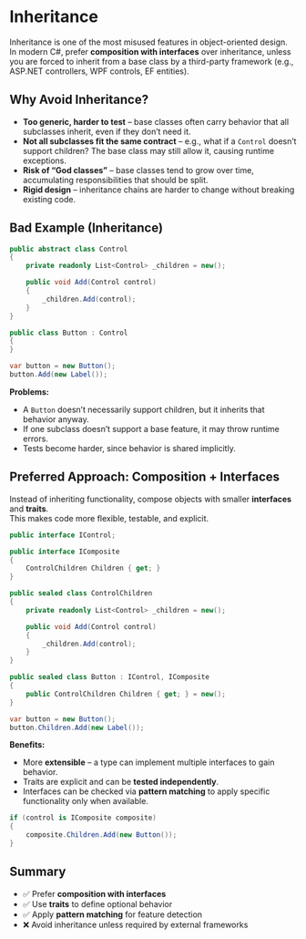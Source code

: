 # Inheritance

Inheritance is one of the most misused features in object-oriented design.  
In modern C#, prefer **composition with interfaces** over inheritance, unless you are forced to inherit from a base class by a third-party framework (e.g., ASP.NET controllers, WPF controls, EF entities).

## Why Avoid Inheritance?

- **Too generic, harder to test** – base classes often carry behavior that all subclasses inherit, even if they don’t need it.
- **Not all subclasses fit the same contract** – e.g., what if a `Control` doesn’t support children? The base class may still allow it, causing runtime exceptions.
- **Risk of “God classes”** – base classes tend to grow over time, accumulating responsibilities that should be split.
- **Rigid design** – inheritance chains are harder to change without breaking existing code.

## Bad Example (Inheritance)

```csharp
public abstract class Control
{
    private readonly List<Control> _children = new();

    public void Add(Control control)
    {
        _children.Add(control);
    }
}

public class Button : Control
{
}

var button = new Button();
button.Add(new Label());
```

**Problems:**

- A `Button` doesn’t necessarily support children, but it inherits that behavior anyway.
- If one subclass doesn’t support a base feature, it may throw runtime errors.
- Tests become harder, since behavior is shared implicitly.

## Preferred Approach: Composition + Interfaces

Instead of inheriting functionality, compose objects with smaller **interfaces** and **traits**.  
This makes code more flexible, testable, and explicit.

```csharp
public interface IControl;

public interface IComposite
{
    ControlChildren Children { get; }
}

public sealed class ControlChildren
{
    private readonly List<Control> _children = new();

    public void Add(Control control)
    {
        _children.Add(control);
    }
}

public sealed class Button : IControl, IComposite
{
    public ControlChildren Children { get; } = new();
}

var button = new Button();
button.Children.Add(new Label());
```

**Benefits:**

- More **extensible** – a type can implement multiple interfaces to gain behavior.
- Traits are explicit and can be **tested independently**.
- Interfaces can be checked via **pattern matching** to apply specific functionality only when available.

```csharp
if (control is IComposite composite)
{
    composite.Children.Add(new Button());
}
```

## Summary

- ✅ Prefer **composition with interfaces**
- ✅ Use **traits** to define optional behavior
- ✅ Apply **pattern matching** for feature detection
- ❌ Avoid inheritance unless required by external frameworks
